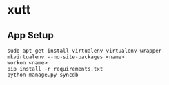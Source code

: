 xutt
====

App Setup
---------

    sudo apt-get install virtualenv virtualenv-wrapper
    mkvirtualenv --no-site-packages <name>
    workon <name>
    pip install -r requirements.txt
    python manage.py syncdb

